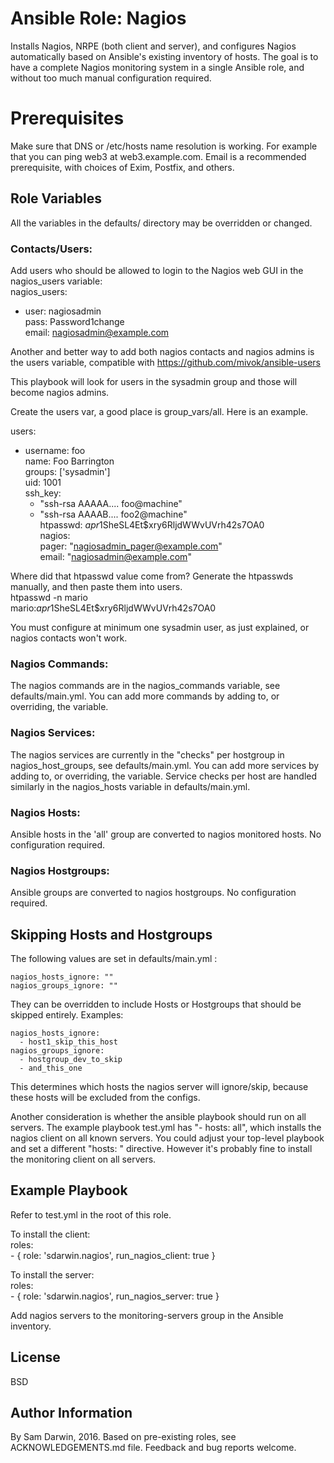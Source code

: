 # Ansible Role: Nagios

Installs Nagios, NRPE (both client and server), and configures Nagios automatically based on Ansible's existing inventory of hosts.
The goal is to have a complete Nagios monitoring system in a single Ansible role, and without too much manual configuration required.

# Prerequisites

Make sure that DNS or /etc/hosts name resolution is working. For example that you can ping web3 at web3.example.com.
Email is a recommended prerequisite, with choices of Exim, Postfix, and others.  

## Role Variables

All the variables in the defaults/ directory may be overridden or changed. 

### Contacts/Users:

Add users who should be allowed to login to the Nagios web GUI in the nagios_users variable:  
nagios_users:  
  - user: nagiosadmin  
    pass: Password1change  
    email: nagiosadmin@example.com  

Another and better way to add both nagios contacts and nagios admins is the users variable, compatible with https://github.com/mivok/ansible-users

This playbook will look for users in the sysadmin group and those will become nagios admins.

Create the users var, a good place is group_vars/all. Here is an example.

users:  
  - username: foo  
    name: Foo Barrington  
    groups: ['sysadmin']  
    uid: 1001  
    ssh_key:  
      - "ssh-rsa AAAAA.... foo@machine"  
      - "ssh-rsa AAAAB.... foo2@machine"  
    htpasswd: $apr1$SheSL4Et$xry6RljdWWvUVrh42s7OA0  
    nagios:  
      pager: "nagiosadmin_pager@example.com"  
      email: "nagiosadmin@example.com"  

Where did that htpasswd value come from?  Generate the htpasswds manually, and then paste them into users.  
htpasswd -n mario  
mario:$apr1$SheSL4Et$xry6RljdWWvUVrh42s7OA0  

You must configure at minimum one sysadmin user, as just explained, or nagios contacts won't work.

### Nagios Commands:

The nagios commands are in the nagios_commands variable, see defaults/main.yml.
You can add more commands by adding to, or overriding, the variable.

### Nagios Services:

The nagios services are currently in the "checks" per hostgroup in nagios_host_groups, see defaults/main.yml.
You can add more services by adding to, or overriding, the variable.
Service checks per host are handled similarly in the nagios_hosts variable in defaults/main.yml.

### Nagios Hosts:

Ansible hosts in the 'all' group are converted to nagios monitored hosts. No configuration required.

### Nagios Hostgroups:

Ansible groups are converted to nagios hostgroups. No configuration required. 

## Skipping Hosts and Hostgroups

The following values are set in defaults/main.yml :

```
nagios_hosts_ignore: ""
nagios_groups_ignore: ""
```

They can be overridden to include Hosts or Hostgroups that should be skipped entirely. Examples:

```
nagios_hosts_ignore:
  - host1_skip_this_host
nagios_groups_ignore:
  - hostgroup_dev_to_skip
  - and_this_one
```

This determines which hosts the nagios server will ignore/skip, because these hosts will be excluded from the configs.

Another consideration is whether the ansible playbook should run on all servers. The example playbook test.yml has "- hosts: all", which installs the nagios client on all known servers. You could adjust your top-level playbook and set a different "hosts: " directive. However it's probably fine to install the monitoring client on all servers.

## Example Playbook

Refer to test.yml in the root of this role.

To install the client:  
      roles:   
        - { role: 'sdarwin.nagios', run_nagios_client: true }  

To install the server:  
      roles:  
        - { role: 'sdarwin.nagios', run_nagios_server: true }   

Add nagios servers to the monitoring-servers group in the Ansible inventory.

## License

BSD

## Author Information

By Sam Darwin, 2016. Based on pre-existing roles, see ACKNOWLEDGEMENTS.md file.
Feedback and bug reports welcome.

